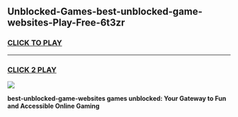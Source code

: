 
## Unblocked-Games-best-unblocked-game-websites-Play-Free-6t3zr
<h3>
<a href="https://premium76.site?title=best-unblocked-game-websites&ref=19M">CLICK TO PLAY</a></h3>
<hr>

<h3>
<a href="https://premium76.site?title=best-unblocked-game-websites&ref=19M">CLICK 2 PLAY</a>
  
</h3>

<a href="https://premium76.site?title=best-unblocked-game-websites&ref=19M"><img src="https://clearcache.store/games.png"></a>


**best-unblocked-game-websites games unblocked: Your Gateway to Fun and Accessible Online Gaming**
